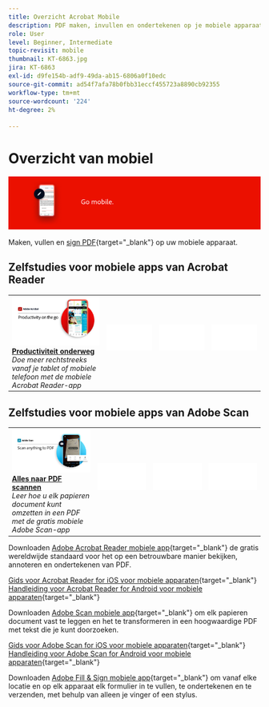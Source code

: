 ```yaml
---
title: Overzicht Acrobat Mobile
description: PDF maken, invullen en ondertekenen op je mobiele apparaat
role: User
level: Beginner, Intermediate
topic-revisit: mobile
thumbnail: KT-6863.jpg
jira: KT-6863
exl-id: d9fe154b-adf9-49da-ab15-6806a0f10edc
source-git-commit: ad54f7afa78b0fbb31eccf455723a8890cb92355
workflow-type: tm+mt
source-wordcount: '224'
ht-degree: 2%

---
```


# Overzicht van mobiel

![Acrobat Mobile-afbeelding](../assets/Hero-Mobile.png)

Maken, vullen en [sign PDF](https://www.adobe.com/nl/acrobat/online/sign-pdf.html){target="_blank"}  op uw mobiele apparaat.

## Zelfstudies voor mobiele apps van Acrobat Reader

<table style="table-layout:fixed">
<tr>
  <td>
    <a href="../getting-started/productivity.md">
      <img alt="Productiviteit onderweg" src="../assets/Productivity_1280.png" />
    </a>
    <div>
     <a href="../getting-started/productivity.md"><strong>Productiviteit onderweg</strong></a>
    </div>
    <em>Doe meer rechtstreeks vanaf je tablet of mobiele telefoon met de mobiele Acrobat Reader-app</em>
    <br>
  </td>
  <td>
   <img alt="Spacer" src="../assets/Whitespacer.png" />
    <div>
    <br>
  </td>
  <td>
   <img alt="Spacer" src="../assets/Whitespacer.png" />
    <div>
    <br>
  </td>
   <td>
   <img alt="Spacer" src="../assets/Whitespacer.png" />
    <div>
    <br>
  </td>
</tr>
</table>

## Zelfstudies voor mobiele apps van Adobe Scan

<table style="table-layout:fixed">
<tr>
  <td>
    <a href="scan-mobile-app.md">
      <img alt="Alles naar PDF scannen" src="../assets/Scanmobile.png" />
    </a>
    <div>
     <a href="scan-mobile-app.md"><strong>Alles naar PDF scannen</strong></a>
    </div>
    <em>Leer hoe u elk papieren document kunt omzetten in een PDF met de gratis mobiele Adobe Scan-app</em>
    <br>
  </td>
  <td>
   <img alt="Spacer" src="../assets/Whitespacer.png" />
    <div>
    <br>
  </td>
  <td>
   <img alt="Spacer" src="../assets/Whitespacer.png" />
    <div>
    <br>
  </td>
   <td>
   <img alt="Spacer" src="../assets/Whitespacer.png" />
    <div>
    <br>
  </td>
</tr>
</table>

Downloaden [Adobe Acrobat Reader mobiele app](https://www.adobe.com/acrobat/mobile/acrobat-reader.html){target="_blank"} de gratis wereldwijde standaard voor het op een betrouwbare manier bekijken, annoteren en ondertekenen van PDF.

[Gids voor Acrobat Reader for iOS voor mobiele apparaten](https://www.adobe.com/devnet-docs/acrobat/ios/en/){target="_blank"}
[Handleiding voor Acrobat Reader for Android voor mobiele apparaten](https://www.adobe.com/devnet-docs/acrobat/android/en/){target="_blank"}

Downloaden [Adobe Scan mobiele app](https://www.adobe.com/acrobat/mobile/scanner-app.html){target="_blank"} om elk papieren document vast te leggen en het te transformeren in een hoogwaardige PDF met tekst die je kunt doorzoeken.

[Gids voor Adobe Scan for iOS voor mobiele apparaten](https://www.adobe.com/devnet-docs/adobescan/ios/en/){target="_blank"}
[Handleiding voor Adobe Scan for Android voor mobiele apparaten](https://www.adobe.com/devnet-docs/adobescan/android/en/){target="_blank"}

Downloaden [Adobe Fill &amp; Sign mobiele app](https://www.adobe.com/acrobat/mobile/fill-sign-pdfs.html){target="_blank"} om vanaf elke locatie en op elk apparaat elk formulier in te vullen, te ondertekenen en te verzenden, met behulp van alleen je vinger of een stylus.
